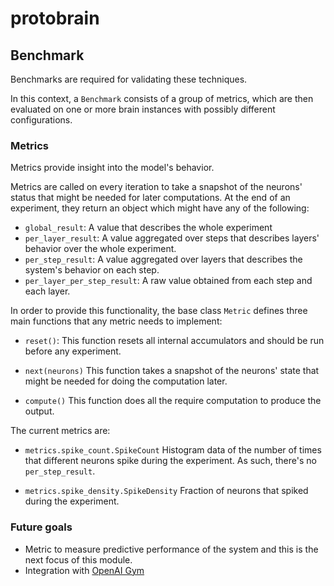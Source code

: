 # protobrain

## Benchmark
Benchmarks are required for validating these techniques.

In this context, a `Benchmark` consists of a group of metrics, which are then evaluated on one or more brain instances with possibly different configurations.

### Metrics
Metrics provide insight into the model's behavior.

Metrics are called on every iteration to take a snapshot of the neurons' status that might be needed for later computations. At the end of an experiment, they return an object which might have any of the following:

- `global_result`: A value that describes the whole experiment
- `per_layer_result`: A value aggregated over steps that describes layers' behavior over the whole experiment.
- `per_step_result`: A value aggregated over layers that describes the system's behavior on each step.
- `per_layer_per_step_result`: A raw value obtained from each step and each layer.

In order to provide this functionality, the base class `Metric` defines three main functions that any metric needs to implement:

- `reset()`:
    This function resets all internal accumulators and should be run before any experiment.

- `next(neurons)`
    This function takes a snapshot of the neurons' state that might be needed for doing the computation later.

- `compute()`
    This function does all the require computation to produce the output.

The current metrics are:
- `metrics.spike_count.SpikeCount`
    Histogram data of the number of times that different neurons spike during the experiment. As such, there's no `per_step_result`.

- `metrics.spike_density.SpikeDensity`
    Fraction of neurons that spiked during the experiment.

### Future goals
- Metric to measure predictive performance of the system and this is the next focus of this module.
- Integration with [OpenAI Gym](https://gym.openai.com/)
